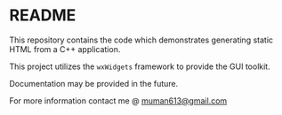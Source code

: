 # README

This repository contains the code which demonstrates generating static HTML from a C++ application. 

This project utilizes the `wxWidgets` framework to provide the GUI toolkit.

Documentation may be provided in the future.

For more information contact me @ muman613@gmail.com
